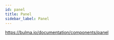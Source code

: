 ```yaml
---
id: panel
title: Panel
sidebar_label: Panel
---
```


https://bulma.io/documentation/components/panel
